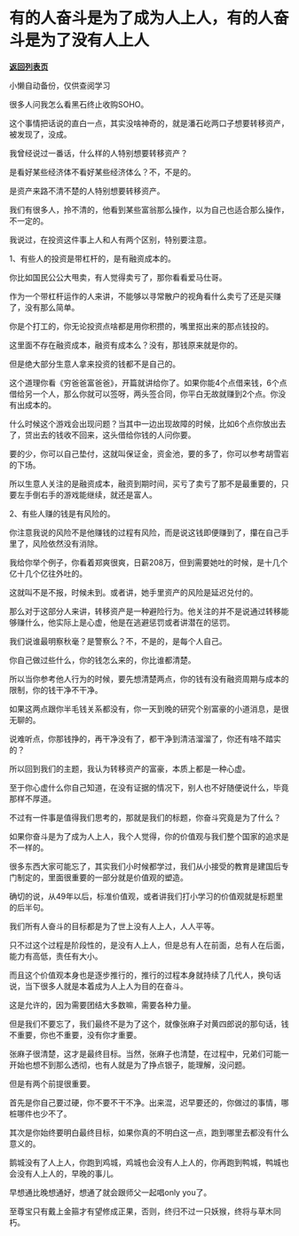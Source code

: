 # 有的人奋斗是为了成为人上人，有的人奋斗是为了没有人上人

[**返回列表页**](/gzh/记忆承载3)

小懒自动备份，仅供查阅学习

很多人问我怎么看黑石终止收购SOHO。  

  

这个事情把话说的直白一点，其实没啥神奇的，就是潘石屹两口子想要转移资产，被发现了，没成。

  

我曾经说过一番话，什么样的人特别想要转移资产？  

  

是看好某些经济体不看好某些经济体么？不，不是的。  

  

是资产来路不清不楚的人特别想要转移资产。  

  

我们有很多人，拎不清的，他看到某些富翁那么操作，以为自己也适合那么操作，不一定的。  

  

我说过，在投资这件事上人和人有两个区别，特别要注意。  

  

1、有些人的投资是带杠杆的，是有融资成本的。

  

你比如国民公公大甩卖，有人觉得卖亏了，那你看看爱马仕哥。

  

作为一个带杠杆运作的人来讲，不能够以寻常散户的视角看什么卖亏了还是买赚了，没有那么简单。

  

你是个打工的，你无论投资点啥都是用你积攒的，嘴里抠出来的那点钱投的。  

  

这里面不存在融资成本，融资有成本么？没有，那钱原来就是你的。  

  

但是绝大部分生意人拿来投资的钱都不是自己的。

  

这个道理你看《穷爸爸富爸爸》，开篇就讲给你了。如果你能4个点借来钱，6个点借给另一个人，那么你就可以签呀，两头签合同，你平白无故就赚到2个点。你没有出成本的。

  

什么时候这个游戏会出现问题？当其中一边出现故障的时候，比如6个点你放出去了，贷出去的钱收不回来，这头借给你钱的人问你要。  

  

要的少，你可以自己垫付，这就叫保证金，资金池，要的多了，你可以参考胡雪岩的下场。

  

所以生意人关注的是融资成本，融资到期时间，买亏了卖亏了那不是最重要的，只要左手倒右手的游戏能继续，就还是富人。  

  

2、有些人赚的钱是有风险的。  

  

你注意我说的风险不是他赚钱的过程有风险，而是说这钱即便赚到了，攥在自己手里了，风险依然没有消除。  

  

我给你举个例子，你看着郑爽很爽，日薪208万，但到需要她吐的时候，是十几个亿十几个亿往外吐的。  

  

这就叫不是不报，时候未到。或者讲，她手里资产的风险是延迟兑付的。  

  

那么对于这部分人来讲，转移资产是一种避险行为。他关注的并不是说通过转移能够赚什么，他实际上是心虚，他是在逃避惩罚或者讲潜在的惩罚。

  

我们说谁最明察秋毫？是警察么？不，不是的，是每个人自己。  

  

你自己做过些什么，你的钱怎么来的，你比谁都清楚。

  

所以当你参考他人行为的时候，要先想清楚两点，你的钱有没有融资周期与成本的限制，你的钱干净不干净。  

  

如果这两点跟你半毛钱关系都没有，你一天到晚的研究个别富豪的小道消息，是很无聊的。

  

说难听点，你那钱挣的，再干净没有了，都干净到清洁溜溜了，你还有啥不踏实的？  

  

所以回到我们的主题，我认为转移资产的富豪，本质上都是一种心虚。  

  

至于你心虚什么你自己知道，在没有证据的情况下，别人也不好随便说什么，毕竟那样不厚道。

  

不过有一件事是值得我们思考的，那就是我们的标题，你奋斗究竟是为了什么？  

  

如果你奋斗是为了成为人上人，我个人觉得，你的价值观与我们整个国家的追求是不一样的。  

  

很多东西大家可能忘了，其实我们小时候都学过，我们从小接受的教育是建国后专门制定的，里面很重要的一部分就是价值观的塑造。  

  

确切的说，从49年以后，标准价值观，或者讲我们打小学习的价值观就是标题里的后半句。  

  

我们所有人奋斗的目标都是为了世上没有人上人，人人平等。  

  

只不过这个过程是阶段性的，是没有人上人，但是总有人在前面，总有人在后面，能力有高低，责任有大小。

  

而且这个价值观本身也是逐步推行的，推行的过程本身就持续了几代人，换句话说，当下很多人就是本着成为人上人为目的在奋斗。  

  

这是允许的，因为需要团结大多数嘛，需要各种力量。  

  

但是我们不要忘了，我们最终不是为了这个，就像张麻子对黄四郎说的那句话，钱不重要，你也不重要，没有你才重要。  

  

张麻子很清楚，这才是最终目标。当然，张麻子也清楚，在过程中，兄弟们可能一开始也想不到那么透彻，也有人就是为了挣点银子，能理解，没问题。  

  

但是有两个前提很重要。  

  

首先是你自己要过硬，你不要不干不净。出来混，迟早要还的，你做过的事情，哪桩哪件也少不了。

  

其次是你始终要明白最终目标，如果你真的不明白这一点，跑到哪里去都没有什么意义的。

  

鹅城没有了人上人，你跑到鸡城，鸡城也会没有人上人的，你再跑到鸭城，鸭城也会没有人上人的，早晚的事儿。

  

早想通比晚想通好，想通了就会跟师父一起唱only you了。  

  

至尊宝只有戴上金箍才有望修成正果，否则，终归不过一只妖猴，终将与草木同朽。

